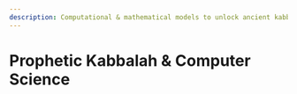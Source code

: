 ```yaml
---
description: Computational & mathematical models to unlock ancient kabbalistic mysteries
---
```


# Prophetic Kabbalah & Computer Science

